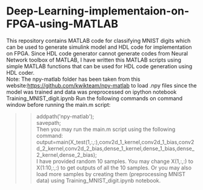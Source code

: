 # Deep-Learning-implementaion-on-FPGA-using-MATLAB
This repository contains MATLAB code for classifying MNIST digits which can be used to generate simulink model and HDL code for implementation on FPGA. Since HDL code generator cannot generate codes from Neural Network toolbox of MATLAB, I have written this MATLAB scripts using simple MATLAB functions that can be used for HDL code generation using HDL coder.  
Note: The npy-matlab folder has been taken from this website:https://github.com/kwikteam/npy-matlab to load .npy files since the model was trained and data was preprocessed on ipython notebook Training_MNIST_digit.ipynb
Run the following commands on command window before running the main.m script:  
>> addpath('npy-matlab');  
>> savepath;  
Then you may run the main.m script using the following command:  
>>output=main(X_test(1,:,:),conv2d_1_kernel,conv2d_1_bias,conv2d_2_kernel,conv2d_2_bias,dense_1_kernel,dense_1_bias,dense_2_kernel,dense_2_bias);  
I have provided random 10 samples. You may change X(1,:,:) to X(1:10,:,:) to get outputs of all the 10 samples. Or you may also load more samples by creating them (preprocessing MNIST data) using Training_MNIST_digit.ipynb notebook.
